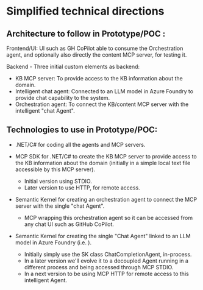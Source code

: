 

# Simplified technical directions

## Architecture to follow in Prototype/POC :

Frontend/UI:
UI such as GH CoPilot able to consume the Orchestration agent, and optionally also directly the content MCP server, for testing it. 

Backend - Three initial custom elements as backend:

- KB MCP server: To provide access to the KB information about the domain.
- Intelligent chat agent: Connected to an LLM model in Azure Foundry to provide chat capability to the system.
- Orchestration agent: To connect the KB/content MCP server with the intelligent "chat Agent".


## Technologies to use in Prototype/POC:

- .NET/C# for coding all the agents and MCP servers.

- MCP SDK for .NET/C# to create the KB MCP server to provide access to the KB information about the domain (initially in a simple local text file accessible by this MCP server).
    - Initial version using STDIO.
    - Later version to use HTTP, for remote access.

- Semantic Kernel for creating an orchestration agent to connect the MCP server with the single "chat Agent".
    - MCP wrapping this orchestration agent so it can be accessed from any chat UI such as GitHub CoPilot.

- Semantic Kernel for creating the single "Chat Agent" linked to an LLM model in Azure Foundry (i.e. ).
    - Initially simply use the SK class ChatCompletionAgent, in-process.
    - In a later version we'll evolve it to a decoupled Agent running in a different process and being accessed through MCP STDIO.
    - In a next version to be using MCP HTTP for remote access to this intelligent Agent.
 